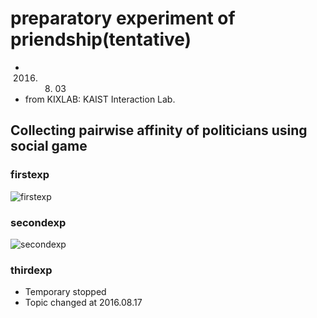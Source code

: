 # preparatory experiment of priendship(tentative)
- 2016. 08. 03
- from KIXLAB: KAIST Interaction Lab.

## Collecting pairwise affinity of politicians using social game

### firstexp
![firstexp](https://raw.githubusercontent.com/todoaskit/prexp-priendship/master/picture/firstexp.jpg) 

### secondexp
![secondexp](https://raw.githubusercontent.com/todoaskit/prexp-priendship/master/picture/secondexp.jpg)

### thirdexp
- Temporary stopped
- Topic changed at 2016.08.17
